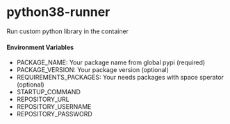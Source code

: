 # python38-runner

Run custom python library in the container

#### Environment Variables

- PACKAGE_NAME: Your package name from global pypi (required)
- PACKAGE_VERSION: Your package version (optional)
- REQUIREMENTS_PACKAGES: Your needs packages with space sperator (optional)
- STARTUP_COMMAND
- REPOSITORY_URL
- REPOSITORY_USERNAME
- REPOSITORY_PASSWORD
